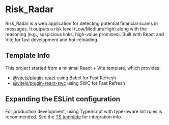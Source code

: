 # Risk_Radar

Risk_Radar is a web application for detecting potential financial scams in messages. It outputs a risk level (Low/Medium/High) along with the reasoning (e.g., suspicious links, high-value promises). Built with React and Vite for fast development and hot-reloading.

## Template Info

This project started from a minimal React + Vite template, which provides:

- [@vitejs/plugin-react](https://github.com/vitejs/vite-plugin-react/blob/main/packages/plugin-react/blob/main/packages/plugin-react) using Babel for Fast Refresh
- [@vitejs/plugin-react-swc](https://github.com/vitejs/vite-plugin-react-swc) using SWC for Fast Refresh

## Expanding the ESLint configuration

For production development, using TypeScript with type-aware lint rules is recommended. See the [TS template](https://github.com/vitejs/vite/tree/main/packages/create-vite/template-react-ts) for integration info.
